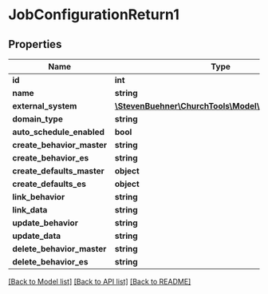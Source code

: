 # JobConfigurationReturn1

## Properties
Name | Type | Description | Notes
------------ | ------------- | ------------- | -------------
**id** | **int** |  | [optional] 
**name** | **string** |  | 
**external_system** | [**\StevenBuehner\ChurchTools\Model\ExternalSystem3**](ExternalSystem3.md) |  | [optional] 
**domain_type** | **string** |  | 
**auto_schedule_enabled** | **bool** |  | 
**create_behavior_master** | **string** |  | [optional] 
**create_behavior_es** | **string** |  | [optional] 
**create_defaults_master** | **object** |  | [optional] 
**create_defaults_es** | **object** |  | [optional] 
**link_behavior** | **string** |  | [optional] 
**link_data** | **string** |  | [optional] 
**update_behavior** | **string** |  | [optional] 
**update_data** | **string** |  | [optional] 
**delete_behavior_master** | **string** |  | [optional] 
**delete_behavior_es** | **string** |  | [optional] 

[[Back to Model list]](../../README.md#documentation-for-models) [[Back to API list]](../../README.md#documentation-for-api-endpoints) [[Back to README]](../../README.md)

